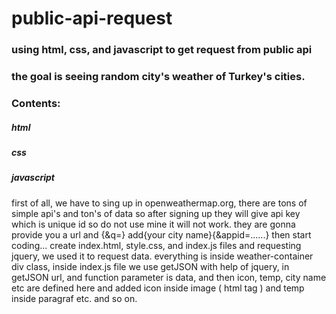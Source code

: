 # public-api-request

### using html, css, and javascript to get request from public api

### the goal is seeing random city's weather of Turkey's cities.

### Contents:
##### html
##### css
##### javascript

first of all, we have to sing up in openweathermap.org, there are tons of simple api's and ton's of data so after signing up they will give api key which is unique id so do not use mine it will not work.
they are gonna provide you a url and {&q=} add{your city name}{&appid=......}
then start coding...
create index.html, style.css, and index.js files
and requesting jquery, we used it to request data.
everything is inside weather-container div class, inside index.js file we use getJSON with help of jquery, in getJSON url, and function parameter is data, and then  icon, temp, city name etc are defined here and added icon inside image (<img> html tag ) and temp inside paragraf etc. and so on. 
